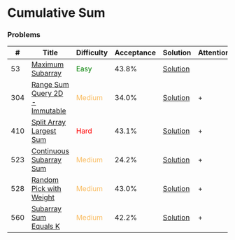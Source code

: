 Cumulative Sum
===

### Problems
| #   | Title    |   Difficulty | Acceptance |Solution  | Attention |
| --- | --- | --- | --- | --- | --- |
| 53 | [Maximum Subarray](https://leetcode.com/problems/maximum-subarray/) | <span style="color:green">Easy</span> | 43.8% |[Solution](../problems/53.md) || 
| 304 |[Range Sum Query 2D - Immutable](https://leetcode.com/problems/range-sum-query-2d-immutable/) | <span style="color:#FABC60">Medium</span> | 34.0% |[Solution](../problems/304.md) | + | 
| 410 | [Split Array Largest Sum](https://leetcode.com/problems/split-array-largest-sum/) | <span style="color:red">Hard</span>| 43.1% |[Solution](../problems/410.md) | + |
| 523  | [Continuous Subarray Sum](https://leetcode.com/problems/continuous-subarray-sum/) | <span style="color:#FABC60">Medium</span> | 24.2% |[Solution](../problems/523.md)| + |
| 528 | [Random Pick with Weight](https://leetcode.com/problems/random-pick-with-weight/) | <span style="color:#FABC60">Medium</span> | 43.0% |[Solution](../problems/528.md) | + |
| 560 | [Subarray Sum Equals K](https://leetcode.com/problems/subarray-sum-equals-k/) | <span style="color:#FABC60">Medium</span> | 42.2% |[Solution](../problems/560.md)| + |
